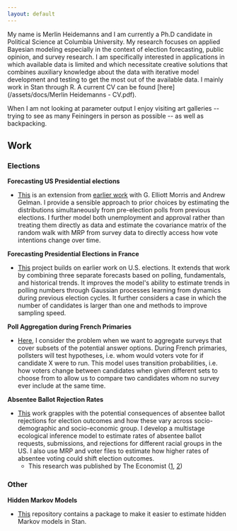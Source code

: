 ```yaml
---
layout: default
---
```


My name is Merlin Heidemanns and I am currently a Ph.D candidate in Political Science at Columbia University. My research focuses on applied Bayesian modeling especially in the context of election forecasting, public opinion, and survey research. I am specifically interested in applications in which available data is limited and which necessitate creative solutions that combines auxiliary knowledge about the data with iterative model development and testing to get the most out of the available data. I mainly work in Stan through R. A current CV can be found [here](/assets/docs/Merlin Heidemanns - CV.pdf).

When I am not looking at parameter output I enjoy visiting art galleries -- trying to see as many Feiningers in person as possible -- as well as backpacking.

## Work

### Elections

**Forecasting US Presidential elections**

* [This](https://github.com/MerlinHeidemanns/dynamic_bayes_forecasting) is an extension from [earlier work](https://projects.economist.com/us-2020-forecast/president) with G. Elliott Morris and Andrew Gelman. I provide a sensible approach to prior choices by estimating the distributions simultaneously from pre-election polls from previous elections. I further model both unemployment and approval rather than treating them directly as data and estimate the covariance matrix of the random walk with MRP from survey data to directly access how vote intentions change over time.

**Forecasting Presidential Elections in France**

* [This](https://github.com/MerlinHeidemanns/election_forecast_france) project builds on earlier work on U.S. elections. It extends that work by combining three separate forecasts based on polling, fundamentals, and historical trends. It improves the model's ability to estimate trends in polling numbers through Gaussian processes learning from dynamics during previous election cycles. It further considers a case in which the number of candidates is larger than one and methods to improve sampling speed.

**Poll Aggregation during French Primaries**

* [Here](https://github.com/MerlinHeidemanns/french_primaries), I consider the problem when we want to aggregate surveys that cover subsets of the potential answer options. During French primaries, pollsters will test hypotheses, i.e. whom would voters vote for if candidate X were to run. This model uses transition probabilities, i.e. how voters change between candidates when given different sets to choose from to allow us to compare two candidates whom no survey ever include at the same time. 

**Absentee Ballot Rejection Rates**

* [This](https://github.com/MerlinHeidemanns/absentee_ballot_rejection_rates) work grapples with the potential consequences of absentee ballot rejections for election outcomes and how these vary across socio-demographic and socio-economic group. I develop a multistage ecological inference model to estimate rates of absentee ballot requests, submissions, and rejections for different racial groups in the US. I also use MRP and voter files to estimate how higher rates of absentee voting could shift election outcomes.
  * This research was published by The Economist ([1](https://www.economist.com/graphic-detail/2020/10/24/postal-voting-could-put-americas-democrats-at-a-disadvantage), [2](https://www.economist.com/graphic-detail/2020/09/24/in-america-your-absentee-ballot-is-more-likely-to-be-counted-if-youre-white))

### Other

**Hidden Markov Models**

* [This](https://github.com/MerlinHeidemanns/rstanmsm) repository contains a package to make it easier to estimate hidden Markov models in Stan. 




